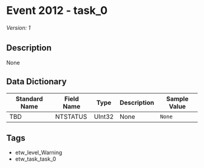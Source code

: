 # Event 2012 - task_0
###### Version: 1

## Description
None

## Data Dictionary
|Standard Name|Field Name|Type|Description|Sample Value|
|---|---|---|---|---|
|TBD|NTSTATUS|UInt32|None|`None`|

## Tags
* etw_level_Warning
* etw_task_task_0